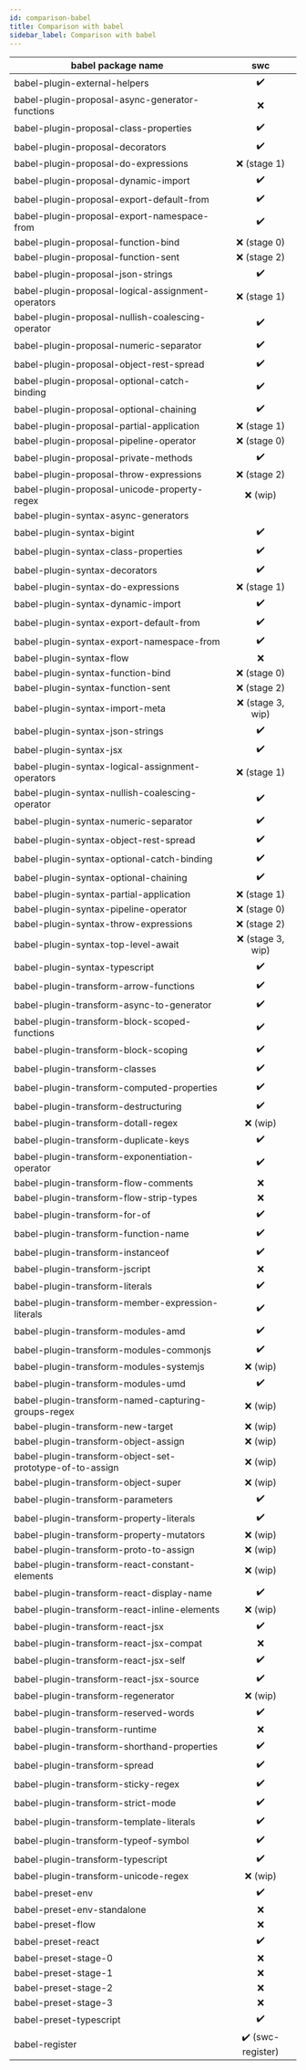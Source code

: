 ```yaml
---
id: comparison-babel
title: Comparison with babel
sidebar_label: Comparison with babel
---
```


| babel package name                                       |        swc        |
| -------------------------------------------------------- | :---------------: |
| babel-plugin-external-helpers                            |        ✔️         |
| babel-plugin-proposal-async-generator-functions          |        ❌         |
| babel-plugin-proposal-class-properties                   |        ✔️         |
| babel-plugin-proposal-decorators                         |        ✔️         |
| babel-plugin-proposal-do-expressions                     |   ❌ (stage 1)    |
| babel-plugin-proposal-dynamic-import                     |        ✔️         |
| babel-plugin-proposal-export-default-from                |        ✔️         |
| babel-plugin-proposal-export-namespace-from              |        ✔️         |
| babel-plugin-proposal-function-bind                      |   ❌ (stage 0)    |
| babel-plugin-proposal-function-sent                      |   ❌ (stage 2)    |
| babel-plugin-proposal-json-strings                       |        ✔️         |
| babel-plugin-proposal-logical-assignment-operators       |   ❌ (stage 1)    |
| babel-plugin-proposal-nullish-coalescing-operator        |        ✔️         |
| babel-plugin-proposal-numeric-separator                  |        ✔️         |
| babel-plugin-proposal-object-rest-spread                 |        ✔️         |
| babel-plugin-proposal-optional-catch-binding             |        ✔️         |
| babel-plugin-proposal-optional-chaining                  |        ✔️         |
| babel-plugin-proposal-partial-application                |   ❌ (stage 1)    |
| babel-plugin-proposal-pipeline-operator                  |   ❌ (stage 0)    |
| babel-plugin-proposal-private-methods                    |        ✔️         |
| babel-plugin-proposal-throw-expressions                  |   ❌ (stage 2)    |
| babel-plugin-proposal-unicode-property-regex             |     ❌ (wip)      |
| babel-plugin-syntax-async-generators                     |                   |
| babel-plugin-syntax-bigint                               |        ✔️         |
| babel-plugin-syntax-class-properties                     |        ✔️         |
| babel-plugin-syntax-decorators                           |        ✔️         |
| babel-plugin-syntax-do-expressions                       |   ❌ (stage 1)    |
| babel-plugin-syntax-dynamic-import                       |        ✔️         |
| babel-plugin-syntax-export-default-from                  |        ✔️         |
| babel-plugin-syntax-export-namespace-from                |        ✔️         |
| babel-plugin-syntax-flow                                 |        ❌         |
| babel-plugin-syntax-function-bind                        |   ❌ (stage 0)    |
| babel-plugin-syntax-function-sent                        |   ❌ (stage 2)    |
| babel-plugin-syntax-import-meta                          | ❌ (stage 3, wip) |
| babel-plugin-syntax-json-strings                         |        ✔️         |
| babel-plugin-syntax-jsx                                  |        ✔️         |
| babel-plugin-syntax-logical-assignment-operators         |   ❌ (stage 1)    |
| babel-plugin-syntax-nullish-coalescing-operator          |        ✔️         |
| babel-plugin-syntax-numeric-separator                    |        ✔️         |
| babel-plugin-syntax-object-rest-spread                   |        ✔️         |
| babel-plugin-syntax-optional-catch-binding               |        ✔️         |
| babel-plugin-syntax-optional-chaining                    |        ✔️         |
| babel-plugin-syntax-partial-application                  |   ❌ (stage 1)    |
| babel-plugin-syntax-pipeline-operator                    |   ❌ (stage 0)    |
| babel-plugin-syntax-throw-expressions                    |   ❌ (stage 2)    |
| babel-plugin-syntax-top-level-await                      | ❌ (stage 3, wip) |
| babel-plugin-syntax-typescript                           |        ✔️         |
| babel-plugin-transform-arrow-functions                   |        ✔️         |
| babel-plugin-transform-async-to-generator                |        ✔️         |
| babel-plugin-transform-block-scoped-functions            |        ✔️         |
| babel-plugin-transform-block-scoping                     |        ✔️         |
| babel-plugin-transform-classes                           |        ✔️         |
| babel-plugin-transform-computed-properties               |        ✔️         |
| babel-plugin-transform-destructuring                     |        ✔️         |
| babel-plugin-transform-dotall-regex                      |     ❌ (wip)      |
| babel-plugin-transform-duplicate-keys                    |        ✔️         |
| babel-plugin-transform-exponentiation-operator           |        ✔️         |
| babel-plugin-transform-flow-comments                     |        ❌         |
| babel-plugin-transform-flow-strip-types                  |        ❌         |
| babel-plugin-transform-for-of                            |        ✔️         |
| babel-plugin-transform-function-name                     |        ✔️         |
| babel-plugin-transform-instanceof                        |        ✔️         |
| babel-plugin-transform-jscript                           |        ❌         |
| babel-plugin-transform-literals                          |        ✔️         |
| babel-plugin-transform-member-expression-literals        |        ✔️         |
| babel-plugin-transform-modules-amd                       |        ✔️         |
| babel-plugin-transform-modules-commonjs                  |        ✔️         |
| babel-plugin-transform-modules-systemjs                  |     ❌ (wip)      |
| babel-plugin-transform-modules-umd                       |        ✔️         |
| babel-plugin-transform-named-capturing-groups-regex      |     ❌ (wip)      |
| babel-plugin-transform-new-target                        |     ❌ (wip)      |
| babel-plugin-transform-object-assign                     |     ❌ (wip)      |
| babel-plugin-transform-object-set-prototype-of-to-assign |     ❌ (wip)      |
| babel-plugin-transform-object-super                      |     ❌ (wip)      |
| babel-plugin-transform-parameters                        |        ✔️         |
| babel-plugin-transform-property-literals                 |        ✔️         |
| babel-plugin-transform-property-mutators                 |     ❌ (wip)      |
| babel-plugin-transform-proto-to-assign                   |     ❌ (wip)      |
| babel-plugin-transform-react-constant-elements           |     ❌ (wip)      |
| babel-plugin-transform-react-display-name                |        ✔️         |
| babel-plugin-transform-react-inline-elements             |     ❌ (wip)      |
| babel-plugin-transform-react-jsx                         |        ✔️         |
| babel-plugin-transform-react-jsx-compat                  |        ❌         |
| babel-plugin-transform-react-jsx-self                    |        ✔️         |
| babel-plugin-transform-react-jsx-source                  |        ✔️         |
| babel-plugin-transform-regenerator                       |     ❌ (wip)      |
| babel-plugin-transform-reserved-words                    |        ✔️         |
| babel-plugin-transform-runtime                           |        ❌         |
| babel-plugin-transform-shorthand-properties              |        ✔️         |
| babel-plugin-transform-spread                            |        ✔️         |
| babel-plugin-transform-sticky-regex                      |        ✔️         |
| babel-plugin-transform-strict-mode                       |        ✔️         |
| babel-plugin-transform-template-literals                 |        ✔️         |
| babel-plugin-transform-typeof-symbol                     |        ✔️         |
| babel-plugin-transform-typescript                        |        ✔️         |
| babel-plugin-transform-unicode-regex                     |     ❌ (wip)      |
| babel-preset-env                                         |        ✔️         |
| babel-preset-env-standalone                              |        ❌         |
| babel-preset-flow                                        |        ❌         |
| babel-preset-react                                       |        ✔️         |
| babel-preset-stage-0                                     |        ❌         |
| babel-preset-stage-1                                     |        ❌         |
| babel-preset-stage-2                                     |        ❌         |
| babel-preset-stage-3                                     |        ❌         |
| babel-preset-typescript                                  |        ✔️         |
| babel-register                                           | ✔️ (swc-register) |
